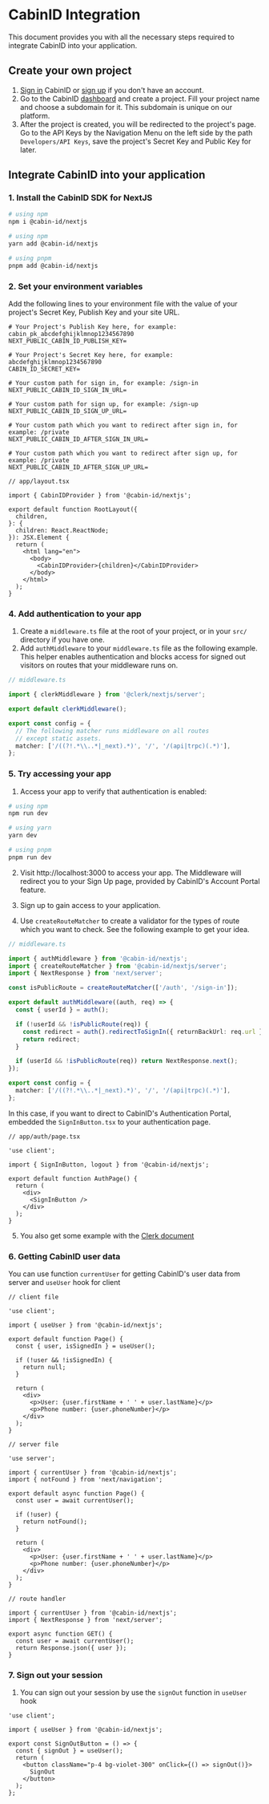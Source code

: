 # CabinID Integration

This document provides you with all the necessary steps required to integrate CabinID into your application.

## Create your own project

1. [Sign in](https://cabinid.dev/sign-in) CabinID or [sign up](https://cabinid.dev/sign-up) if you don't have an account.
2. Go to the CabinID [dashboard](https://cabinid.dev/project) and create a project. Fill your project name and choose a subdomain for it. This subdomain is unique on our platform.
3. After the project is created, you will be redirected to the project's page. Go to the API Keys by the Navigation Menu on the left side by the path `Developers/API Keys`, save the project's Secret Key and Public Key for later.

## Integrate CabinID into your application

### 1. Install the CabinID SDK for NextJS

```bash
# using npm
npm i @cabin-id/nextjs

# using npm
yarn add @cabin-id/nextjs

# using pnpm
pnpm add @cabin-id/nextjs
```

### 2. Set your environment variables

Add the following lines to your environment file with the value of your project's Secret Key, Publish Key and your site URL.

```dotenv
# Your Project's Publish Key here, for example: cabin_pk_abcdefghijklmnop1234567890
NEXT_PUBLIC_CABIN_ID_PUBLISH_KEY=

# Your Project's Secret Key here, for example: abcdefghijklmnop1234567890
CABIN_ID_SECRET_KEY=

# Your custom path for sign in, for example: /sign-in
NEXT_PUBLIC_CABIN_ID_SIGN_IN_URL=

# Your custom path for sign up, for example: /sign-up
NEXT_PUBLIC_CABIN_ID_SIGN_UP_URL=

# Your custom path which you want to redirect after sign in, for example: /private
NEXT_PUBLIC_CABIN_ID_AFTER_SIGN_IN_URL=

# Your custom path which you want to redirect after sign up, for example: /private
NEXT_PUBLIC_CABIN_ID_AFTER_SIGN_UP_URL=
```

```tsx
// app/layout.tsx

import { CabinIDProvider } from '@cabin-id/nextjs';

export default function RootLayout({
  children,
}: {
  children: React.ReactNode;
}): JSX.Element {
  return (
    <html lang="en">
      <body>
        <CabinIDProvider>{children}</CabinIDProvider>
      </body>
    </html>
  );
}
```

### 4. Add authentication to your app

1. Create a `middleware.ts` file at the root of your project, or in your `src/` directory if you have one.
2. Add `authMiddleware` to your `middleware.ts` file as the following example. This helper enables authentication and blocks access for signed out visitors on routes that your middleware runs on.

```ts
// middleware.ts

import { clerkMiddleware } from '@clerk/nextjs/server';

export default clerkMiddleware();

export const config = {
  // The following matcher runs middleware on all routes
  // except static assets.
  matcher: ['/((?!.*\\..*|_next).*)', '/', '/(api|trpc)(.*)'],
};
```

### 5. Try accessing your app

1. Access your app to verify that authentication is enabled:

```bash
# using npm
npm run dev

# using yarn
yarn dev

# using pnpm
pnpm run dev
```

2. Visit http://localhost:3000 to access your app. The Middleware will redirect you to your Sign Up page, provided by CabinID's Account Portal feature.

3. Sign up to gain access to your application.

4. Use `createRouteMatcher` to create a validator for the types of route which you want to check. See the following example to get your idea.

```ts
// middleware.ts

import { authMiddleware } from '@cabin-id/nextjs';
import { createRouteMatcher } from '@cabin-id/nextjs/server';
import { NextResponse } from 'next/server';

const isPublicRoute = createRouteMatcher(['/auth', '/sign-in']);

export default authMiddleware((auth, req) => {
  const { userId } = auth();

  if (!userId && !isPublicRoute(req)) {
    const redirect = auth().redirectToSignIn({ returnBackUrl: req.url });
    return redirect;
  }

  if (userId && !isPublicRoute(req)) return NextResponse.next();
});

export const config = {
  matcher: ['/((?!.*\\..*|_next).*)', '/', '/(api|trpc)(.*)'],
};
```

In this case, if you want to direct to CabinID's Authentication Portal, embedded the `SignInButton.tsx` to your authentication page.

```tsx
// app/auth/page.tsx

'use client';

import { SignInButton, logout } from '@cabin-id/nextjs';

export default function AuthPage() {
  return (
    <div>
      <SignInButton />
    </div>
  );
}
```

5. You also get some example with the [Clerk document](https://clerk.com/docs/references/nextjs/clerk-middleware)

### 6. Getting CabinID user data

You can use function `currentUser` for getting CabinID's user data from server and `useUser` hook for client

```tsx
// client file

'use client';

import { useUser } from '@cabin-id/nextjs';

export default function Page() {
  const { user, isSignedIn } = useUser();

  if (!user && !isSignedIn) {
    return null;
  }

  return (
    <div>
      <p>User: {user.firstName + ' ' + user.lastName}</p>
      <p>Phone number: {user.phoneNumber}</p>
    </div>
  );
}
```

```tsx
// server file

'use server';

import { currentUser } from '@cabin-id/nextjs';
import { notFound } from 'next/navigation';

export default async function Page() {
  const user = await currentUser();

  if (!user) {
    return notFound();
  }

  return (
    <div>
      <p>User: {user.firstName + ' ' + user.lastName}</p>
      <p>Phone number: {user.phoneNumber}</p>
    </div>
  );
}
```

```tsx
// route handler

import { currentUser } from '@cabin-id/nextjs';
import { NextResponse } from 'next/server';

export async function GET() {
  const user = await currentUser();
  return Response.json({ user });
}
```

### 7. Sign out your session

1. You can sign out your session by use the `signOut` function in `useUser` hook

```tsx
'use client';

import { useUser } from '@cabin-id/nextjs';

export const SignOutButton = () => {
  const { signOut } = useUser();
  return (
    <button className="p-4 bg-violet-300" onClick={() => signOut()}>
      SignOut
    </button>
  );
};
```
